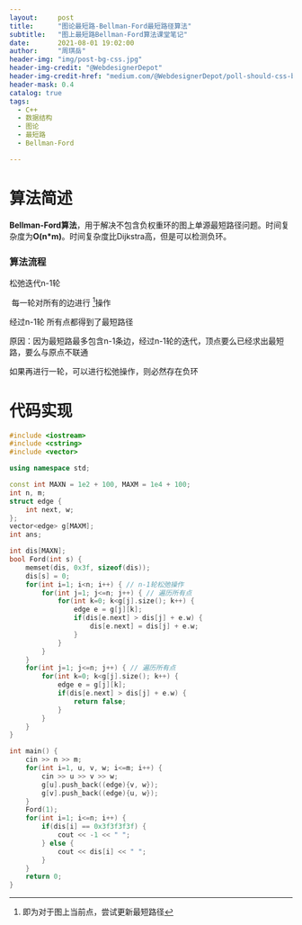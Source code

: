 ```yaml
---
layout:     post
title:      "图论最短路-Bellman-Ford最短路径算法"
subtitle:   "图上最短路Bellman-Ford算法课堂笔记"
date:       2021-08-01 19:02:00
author:     "周琪岳"
header-img: "img/post-bg-css.jpg"
header-img-credit: "@WebdesignerDepot"
header-img-credit-href: "medium.com/@WebdesignerDepot/poll-should-css-become-more-like-a-programming-language-c74eb26a4270"
header-mask: 0.4
catalog: true
tags: 
  - C++
  - 数据结构
  - 图论
  - 最短路
  - Bellman-Ford

---
```


# 算法简述

**Bellman-Ford算法**，用于解决不包含负权重环的图上单源最短路径问题。时间复杂度为**O(n*m)**。时间复杂度比Dijkstra高，但是可以检测负环。

### 算法流程

 松弛迭代n-1轮

​	每一轮对所有的边进行 [^松弛]操作

经过n-1轮 所有点都得到了最短路径

原因：因为最短路最多包含n-1条边，经过n-1轮的迭代，顶点要么已经求出最短路，要么与原点不联通

如果再进行一轮，可以进行松弛操作，则必然存在负环

# 代码实现

```c++
#include <iostream>
#include <cstring>
#include <vector>

using namespace std;

const int MAXN = 1e2 + 100, MAXM = 1e4 + 100;
int n, m;
struct edge {
	int next, w;
};
vector<edge> g[MAXM];
int ans;

int dis[MAXN];
bool Ford(int s) {
	memset(dis, 0x3f, sizeof(dis));
	dis[s] = 0;
	for(int i=1; i<n; i++) { // n-1轮松弛操作 
		for(int j=1; j<=n; j++) { // 遍历所有点 
			for(int k=0; k<g[j].size(); k++) {
				edge e = g[j][k];
				if(dis[e.next] > dis[j] + e.w) {
					dis[e.next] = dis[j] + e.w; 
				}
			}
		}
	}
	for(int j=1; j<=n; j++) { // 遍历所有点 
		for(int k=0; k<g[j].size(); k++) {
			edge e = g[j][k];
			if(dis[e.next] > dis[j] + e.w) {
				return false;
			}
		}
	}
}

int main() {
	cin >> n >> m;
	for(int i=1, u, v, w; i<=m; i++) {
		cin >> u >> v >> w;
		g[u].push_back((edge){v, w});
		g[v].push_back((edge){u, w}); 
	}
	Ford(1);
	for(int i=1; i<=n; i++) {
		if(dis[i] == 0x3f3f3f3f) {
			cout << -1 << " ";
		} else {
			cout << dis[i] << " ";
		}
	}
	return 0;
}
```

[^松弛]: 即为对于图上当前点，尝试更新最短路径

